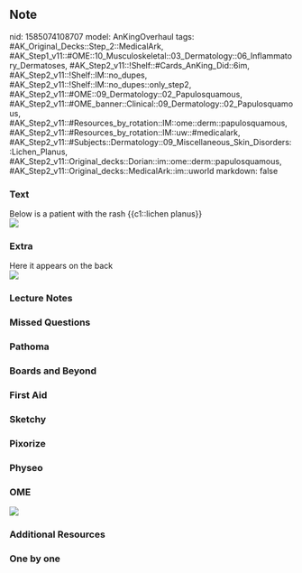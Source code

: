 ## Note
nid: 1585074108707
model: AnKingOverhaul
tags: #AK_Original_Decks::Step_2::MedicalArk, #AK_Step1_v11::#OME::10_Musculoskeletal::03_Dermatology::06_Inflammatory_Dermatoses, #AK_Step2_v11::!Shelf::#Cards_AnKing_Did::6im, #AK_Step2_v11::!Shelf::IM::no_dupes, #AK_Step2_v11::!Shelf::IM::no_dupes::only_step2, #AK_Step2_v11::#OME::09_Dermatology::02_Papulosquamous, #AK_Step2_v11::#OME_banner::Clinical::09_Dermatology::02_Papulosquamous, #AK_Step2_v11::#Resources_by_rotation::IM::ome::derm::papulosquamous, #AK_Step2_v11::#Resources_by_rotation::IM::uw::#medicalark, #AK_Step2_v11::#Subjects::Dermatology::09_Miscellaneous_Skin_Disorders::Lichen_Planus, #AK_Step2_v11::Original_decks::Dorian::im::ome::derm::papulosquamous, #AK_Step2_v11::Original_decks::MedicalArk::im::uworld
markdown: false

### Text
<div>
  Below is a patient with the rash {{c1::lichen planus}}
</div><img src=
"paste-66f302aa661159b3f61c895c80e4eb5c139c3e43.jpg">

### Extra
<div>
  Here it appears on the back
</div><img src=
"paste-26c5d5d2e8dc8978396128e74e0c7ec195a7fe44.jpg">

### Lecture Notes


### Missed Questions


### Pathoma


### Boards and Beyond


### First Aid


### Sketchy


### Pixorize


### Physeo


### OME
<div class="ome-widget">
  <a href=
  "https://onlinemeded.org/spa/dermatology/papulosquamous/acquire?ref=anki">
  <img src="_OME_AnkiFlashcards_Lesson_6.png"></a>
</div>

### Additional Resources


### One by one

